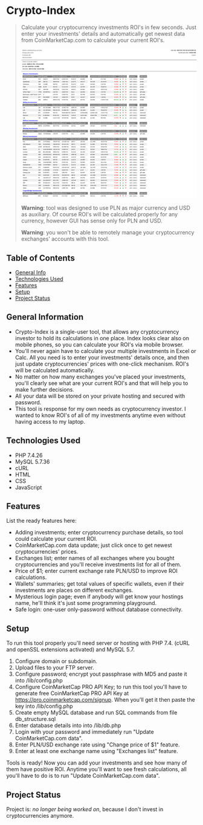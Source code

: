 # Crypto-Index
> Calculate your cryptocurrency investments ROI's in few seconds. Just enter your investments' details and automatically get newest data from CoinMarketCap.com to calculate your current ROI's.
>
> <img src="app.png" alt="Crypto-Index app view" />
>
> **Warning**: tool was designed to use PLN as major currency and USD as auxiliary. Of course ROI's will be calculated properly for any currency, however GUI has sense only for PLN and USD.
>
> **Warning**: you won't be able to remotely manage your cryptocurrency exchanges' accounts with this tool.


## Table of Contents
* [General Info](#general-information)
* [Technologies Used](#technologies-used)
* [Features](#features)
* [Setup](#setup)
* [Project Status](#project-status)


## General Information
- Crypto-Index is a single-user tool, that allows any cryptocurrency investor to hold its calculations in one place. Index looks clear also on mobile phones, so you can calculate your ROI's via mobile browser.
- You'll never again have to calculate your multiple investments in Excel or Calc. All you need is to enter your investments' details once, and then just update cryptocurrencies' prices with one-click mechanism. ROI's will be calculated automatically.
- No matter on how many exchanges you've placed your investments, you'll clearly see what are your current ROI's and that will help you to make further decisions.
- All your data will be stored on your private hosting and secured with password.
- This tool is response for my own needs as cryptocurrency investor. I wanted to know ROI's of all of my investments anytime even without having access to my laptop.


## Technologies Used
- PHP 7.4.26
- MySQL 5.7.36
- cURL
- HTML
- CSS
- JavaScript


## Features
List the ready features here:
- Adding investments; enter cryptocurrency purchase details, so tool could calculate your current ROI.
- CoinMarketCap.com data update; just click once to get newest cryptocurrencies' prices.
- Exchanges list; enter names of all exchanges where you bought cryptocurrencies and you'll receive investments list for all of them.
- Price of $1; enter current exchange rate PLN/USD to improve ROI calculations.
- Wallets' summaries; get total values of specific wallets, even if their investments are places on different exchanges.
- Mysterious login page; even if anybody will get know your hostings name, he'll think it's just some programming playground.
- Safe login: one-user only-password without database connectivity.


## Setup
To run this tool properly you'll need server or hosting with PHP 7.4. (cURL and openSSL extensions activated) and MySQL 5.7.

1. Configure domain or subdomain.
2. Upload files to your FTP server.
3. Configure password; encrypt yout passphrase with MD5 and paste it into /lib/config.php
4. Configure CoinMarketCap PRO API Key; to run this tool you'll have to generate free CoinMarketCap PRO API Key at https://pro.coinmarketcap.com/signup. When you'll get it then paste the key into /lib/config.php
5. Create empty MySQL database and run SQL commands from file db_structure.sql
6. Enter database details into into /lib/db.php
7. Login with your password and immediately run "Update CoinMarketCap.com data".
8. Enter PLN/USD exchange rate using "Change price of $1" feature.
9. Enter at least one exchange name using "Exchanges list" feature.

Tools is ready! Now you can add your investments and see how many of them have positive ROI. Anytime you'll want to see fresh calculations, all you'll have to do is to run "Update CoinMarketCap.com data".


## Project Status
Project is: _no longer being worked on_, because I don't invest in cryptocurrencies anymore.
